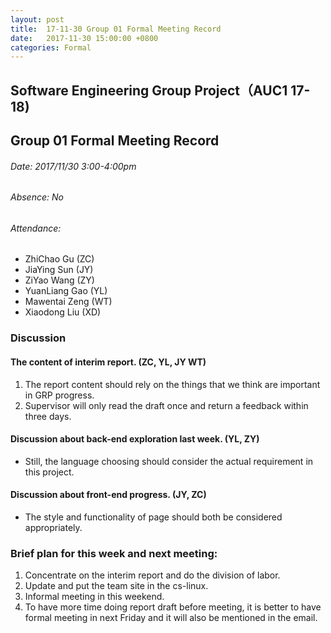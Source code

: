 ```yaml
---
layout: post
title:  17-11-30 Group 01 Formal Meeting Record
date:   2017-11-30 15:00:00 +0800
categories: Formal
---
```

## Software Engineering Group Project（AUC1 17-18)
## Group 01 Formal Meeting Record
###### Date: 2017/11/30 3:00-4:00pm
###### Absence: No
###### Attendance: 
- ZhiChao Gu (ZC)
- JiaYing Sun (JY)
- ZiYao Wang (ZY)
- YuanLiang Gao (YL)
- Mawentai Zeng (WT)
- Xiaodong Liu (XD)

### Discussion
#### The content of interim report. (ZC, YL, JY WT)
1. The report content should rely on the things that we think are important in GRP progress.
2. Supervisor will only read the draft once and return a feedback within three days.

#### Discussion about back-end exploration last week. (YL, ZY)
- Still, the language choosing should consider the actual requirement in this project.
	
#### Discussion about front-end progress. (JY, ZC)
- The style and functionality of page should both be considered appropriately.
 
### Brief plan for this week and next meeting:
1. Concentrate on the interim report and do the division of labor.
2. Update and put the team site in the cs-linux.
3. Informal meeting in this weekend.
4. To have more time doing report draft before meeting, it is better to have formal meeting in next Friday and it will also be mentioned in the email.

